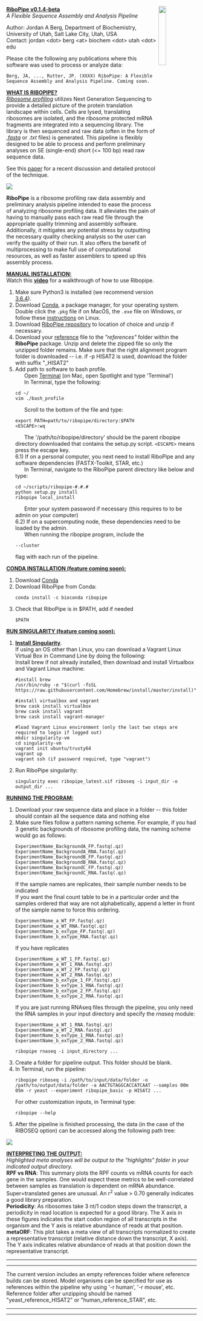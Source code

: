 <p><img src="https://github.com/j-berg/ribopipe/blob/master/ribopipe_logo_v4.png" class="center" width="20%" height="20%" align="right">

<b><u>RiboPipe v0.1.4-beta</u></b>   
<i>A Flexible Sequence Assembly and Analysis Pipeline</i>  

Author: Jordan A Berg, Department of Biochemistry, University of Utah, Salt Lake City, Utah, USA  
Contact: jordan \<dot\> berg \<at\> biochem \<dot\> utah \<dot\> edu </p>
   
   
   
Please cite the following any publications where this software was used to process or analyze data:   
```
Berg, JA, ..., Rutter, JP. (XXXX) RiboPipe: A Flexible Sequence Assembly and Analysis Pipeline. Coming soon.
```

<b><u>WHAT IS RIBOPIPE?</u></b>   
<i><a href="https://en.wikipedia.org/wiki/Ribosome_profiling">Ribosome profiling</a></i> utilizes Next Generation Sequencing to provide a detailed picture of the protein translation landscape within cells. Cells are lysed, translating ribosomes are isolated, and the ribosome protected mRNA fragments are integrated into a sequencing library. The library is then sequenced and raw data (often in the form of <i><a href="http://support.illumina.com/content/dam/illumina-support/help/BaseSpaceHelp_v2/Content/Vault/Informatics/Sequencing_Analysis/BS/swSEQ_mBS_FASTQFiles.htm">.fastq</a></i> or <i>.txt</i> files) is generated. This pipeline is flexibly designed to be able to process and perform preliminary analyses on SE (single-end) short (<= 100 bp) read raw sequence data.   

See this <a href="https://www.ncbi.nlm.nih.gov/pubmed/28579404">paper</a> for a recent discussion and detailed protocol of the technique.   


<img src="https://github.com/j-berg/ribopipe/blob/master/riboseq_overview.png" class="center">

<b>RiboPipe</b> is a ribosome profiling raw data assembly and preliminary analysis pipeline intended to ease the process of analyzing ribosome profiling data. It alleviates the pain of having to manually pass each raw read file through the appropriate quality trimming and assembly software. Additionally, it mitigates any potential stress by outputting the necessary quality checking analysis so the user can verify the quality of their run. It also offers the benefit of multiprocessing to make full use of computational resources, as well as faster assemblers to speed up this assembly process.   


<b><u>MANUAL INSTALLATION:</u></b>   
Watch this <a href=""><b>video</b></a> for a walkthrough of how to use Ribopipe. 
1)  Make sure Python3 is installed (we recommend version <a href='https://www.python.org/downloads/release/python-364/'>3.6.4</a>).   
2)  Download <a href='https://www.anaconda.com/download/#macos'>Conda</a>, a package manager, for your operating system. Double click the ```.pkg``` file if on MacOS, the ```.exe``` file on Windows, or follow these <a href='https://conda.io/docs/user-guide/install/linux.html#install-linux-silent'>instructions</a> on Linux.    
3) Download <a href="https://github.com/j-berg/ribopipe/releases/tag/0.1.2">RiboPipe repository</a> to location of choice and unzip if necessary.  
4)  Download your <a href="https://sourceforge.net/projects/ribopipe/files/references/">reference</a> file to the <i>"references"</i> folder within the <b>RiboPipe</b> package. Unzip and delete the zipped file so only the unzipped folder remains. Make sure that the right alignment program folder is downloaded -- i.e. if -p HISAT2 is used, download the folder with suffix "_HISAT2"
5)  Add path to software to bash profile.  
     &nbsp;&nbsp;&nbsp;&nbsp;&nbsp;&nbsp;Open <a href="https://www.imore.com/how-use-terminal-mac-when-you-have-no-idea-where-start">Terminal</a> (on Mac, open Spotlight and type 'Terminal')  
     &nbsp;&nbsp;&nbsp;&nbsp;&nbsp;&nbsp;In Terminal, type the following:  
     ```linux
     cd ~/  
     vim ./bash_profile
     ```
     &nbsp;&nbsp;&nbsp;&nbsp;&nbsp;&nbsp;Scroll to the bottom of the file and type: 
     ```linux
     export PATH=path/to/ribopipe/directory:$PATH
     <ESCAPE>:wq
     ```     
     &nbsp;&nbsp;&nbsp;&nbsp;&nbsp;&nbsp;The '/path/to/ribopipe/directory' should be the parent ribopipe directory downloaded that contains the setup.py script. ```<ESCAPE>``` means press the escape key.      
6.1) If on a personal computer, you next need to install RiboPipe and any software dependencies (FASTX-Toolkit, STAR, etc.)   
     &nbsp;&nbsp;&nbsp;&nbsp;&nbsp;&nbsp;In Terminal, navigate to the RiboPipe parent directory like below and type: 
     ```linux
     cd ~/scripts/ribopipe-#.#.#
     python setup.py install
     ribopipe local_install
     ```
     &nbsp;&nbsp;&nbsp;&nbsp;&nbsp;&nbsp;Enter your system password if necessary (this requires to to be admin on your computer)  
6.2) If on a supercomputing node, these dependencies need to be loaded by the admin.  
     &nbsp;&nbsp;&nbsp;&nbsp;&nbsp;&nbsp;When running the ribopipe program, include the 
     ```linux
     --cluster
     ```
     flag with each run of the pipeline.  

<b><u>CONDA INSTALLATION (feature coming soon):</u></b>   
1) Download <a href="https://www.anaconda.com/download/#macos">Conda</a>   
2) Download RiboPipe from Conda:
     ```linux
     conda install -c bioconda ribopipe
     ```
3) Check that RiboPipe is in $PATH, add if needed    
     ```linux
     $PATH
     ```

<b><u>RUN SINGULARITY (feature coming soon):</u></b>  
1) <a href="https://www.sylabs.io/guides/3.0/user-guide/quick_start.html#quick-installation-steps"><b>Install Singularity</b></a>.   
If using an OS other than Linux, you can download a Vagrant Linux Virtual Box in Command Line by doing the following:   
Install brew if not already installed, then download and install Virtualbox and Vagrant Linux machine:   
     ```linux
     #install brew
     /usr/bin/ruby -e "$(curl -fsSL https://raw.githubusercontent.com/Homebrew/install/master/install)"
     
     #install virtualbox and vagrant
     brew cask install virtualbox
     brew cask install vagrant
     brew cask install vagrant-manager
     
     #load Vagrant Linux environment (only the last two steps are required to login if logged out)
     mkdir singularity-vm
     cd singularity-vm
     vagrant init ubuntu/trusty64
     vagrant up
     vagrant ssh (if password required, type "vagrant")
     ```
    
2) Run RiboPipe singularity:   
     ```linux
     singularity exec ribopipe_latest.sif riboseq -i input_dir -o output_dir ...
     ```

<b><u>RUNNING THE PROGRAM:</u></b>   
1)  Download your raw sequence data and place in a folder -- this folder should contain all the sequence data and nothing else  
2)  Make sure files follow a pattern naming scheme. For example, if you had 3 genetic backgrounds of ribosome profiling data, the naming scheme would go as follows:  
     ```linux
     ExperimentName_BackgroundA_FP.fastq(.qz)  
     ExperimentName_BackgroundA_RNA.fastq(.qz)  
     ExperimentName_BackgroundB_FP.fastq(.qz)  
     ExperimentName_BackgroundB_RNA.fastq(.qz)  
     ExperimentName_BackgroundC_FP.fastq(.qz)  
     ExperimentName_BackgroundC_RNA.fastq(.qz)
     ```
    If the sample names are replicates, their sample number needs to be indicated  
    If you want the final count table to be in a particular order and the samples ordered that way are not alphabetically, append a letter in front of the sample name to force this ordering.  
      ```linux
      ExperimentName_a_WT_FP.fastq(.qz)  
      ExperimentName_a_WT_RNA.fastq(.qz)  
      ExperimentName_b_exType_FP.fastq(.qz)  
      ExperimentName_b_exType_RNA.fastq(.qz)  
      ```
    If you have replicates 
      ```linux
      ExperimentName_a_WT_1_FP.fastq(.qz)  
      ExperimentName_a_WT_1_RNA.fastq(.qz)  
      ExperimentName_a_WT_2_FP.fastq(.qz)  
      ExperimentName_a_WT_2_RNA.fastq(.qz)
      ExperimentName_b_exType_1_FP.fastq(.qz)  
      ExperimentName_b_exType_1_RNA.fastq(.qz)  
      ExperimentName_b_exType_2_FP.fastq(.qz)  
      ExperimentName_b_exType_2_RNA.fastq(.qz)
      ```
    If you are just running RNAseq files through the pipeline, you only need the RNA samples in your input directory and specify the <i>rnaseq</i> module:
    ```linux 
    ExperimentName_a_WT_1_RNA.fastq(.qz)   
    ExperimentName_a_WT_2_RNA.fastq(.qz) 
    ExperimentName_b_exType_1_RNA.fastq(.qz)  
    ExperimentName_b_exType_2_RNA.fastq(.qz)
      
    ribopipe rnaseq -i input_directory ...
      ```
3)  Create a folder for pipeline output. This folder should be blank.  
4)  In Terminal, run the pipeline:  
      ```linux
      ribopipe riboseq -i /path/to/input/data/folder -o /path/to/output/data/folder -a AACTGTAGGCACCATCAAT --samples 00m 05m -r yeast --experiment ribopipe_basic -p HISAT2 ...   
      ```
      For other customization inputs, in Terminal type:
      ```linux
      ribopipe --help
      ```
5)  After the pipeline is finished processing, the data (in the case of the RIBOSEQ option) can be accessed along the following path tree:   
<img src="https://github.com/j-berg/ribopipe/blob/master/ribopipe_overview.png" class="center">


<b><u>INTERPRETING THE OUTPUT:</u></b>   
<i>Highlighted meta analyses will be output to the "highlights" folder in your indicated output directory.</i>   
<b>RPF vs RNA</b>: This summary plots the RPF counts vs mRNA counts for each gene in the samples. One would expect these metrics to be well-correlated between samples as translation is dependent on mRNA abundance. Super=translated genes are unusual. An r<sup>2</sup> value > 0.70 generally indicates a good library preparation.   
<b>Periodicity</b>: As ribosomes take 3 nt/1 codon steps down the transcript, a periodicity in read location is expected for a good library. The X axis in these figures indicates the start codon region of all transcripts in the organism and the Y axis is relative abundance of reads at that position.   
<b>metaORF</b>: This plot takes a meta view of all transcripts normalized to create a representative transcript (relative distance down the transcript, X axis). The Y axis indicates relative abundance of reads at that position down the representative transcript.   


***  
******  
The current version includes an empty references folder where reference builds can be stored. Model organisms can be specified for use as references within the pipeline why using '-r human', '-r mouse', etc.  
Reference folder after unzipping should be named "yeast_reference_HISAT2" or "human_reference_STAR", etc.
******  
***  
